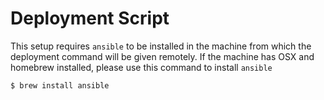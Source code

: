 Deployment Script
=================

This setup requires `ansible` to be installed in the machine from which the
deployment command will be given remotely. If the machine has OSX and homebrew
installed, please use this command to install `ansible`

```
$ brew install ansible
```
